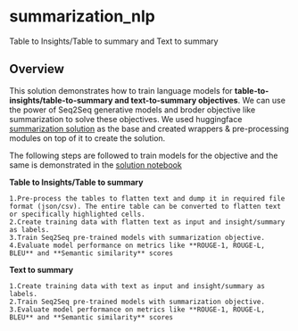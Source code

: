 # summarization_nlp

Table to Insights/Table to summary and Text to summary

## Overview
This solution demonstrates how to train language models for **table-to-insights/table-to-summary and text-to-summary objectives**. 
We can use the power of Seq2Seq generative models and broder objective like summarization to solve these objectives.
We used huggingface [summarization solution](https://github.com/huggingface/transformers/tree/main/examples/pytorch/summarization) as the base and created wrappers & pre-processing modules on top of it to create the solution.

The following steps are followed to train models for the objective and the same is demonstrated in the [solution notebook](https://github.com/krishika-r/summarization_nlp/blob/main/Text_table_summarization.ipynb)

**Table to Insights/Table to summary**

    1.Pre-process the tables to flatten text and dump it in required file format (json/csv). The entire table can be converted to flatten text or specifically highlighted cells.
    2.Create training data with flatten text as input and insight/summary as labels.
    3.Train Seq2Seq pre-trained models with summarization objective.
    4.Evaluate model performance on metrics like **ROUGE-1, ROUGE-L, BLEU** and **Semantic similarity** scores

**Text to summary**

    1.Create training data with text as input and insight/summary as labels.
    2.Train Seq2Seq pre-trained models with summarization objective.
    3.Evaluate model performance on metrics like **ROUGE-1, ROUGE-L, BLEU** and **Semantic similarity** scores
